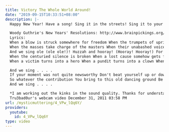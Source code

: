 ```yaml
---
title: Victory The Whole World Around!
date: "2019-09-15T10:33:51+08:00"
description: |-
  Happy New Year! Have a song! Sing it in the streets! Sing it to your friends! I wish you everything you wish yourself on this happy and auspicious occasion!

  Woody Guthrie's New Years' Resolutions: http://www.brainpickings.org/index.php/2011/12/27/woody-guthrie-1942-resolutions-list/
  Lyrics:
  When a blow is struck somewhere for freedom When the trumpets of uprising sound From New York to the streets of Tunisia It's a vict'ry the whole world around!
  When the masses take charge of the masters When their unabashed voices resound When compassion replaces oppression It's a vict'ry the whole world around
  And we sing ole (ole ole!)! Huzzah and hooray! (Hooray! Hooray!) For friends and good fortune we've found! And tomorrow we'll fight (we'll fight! We'll fight!) but for tonight let's celebrate A vict'ry the whole world around!
  When the centuried silence is broken When a lost cause somehow gets found When the plebs make the plutocrats topple It's a vict'ry the whole world around!
  When a victim turns into a hero When a pundit turns into a clown When a meme turns into a movement It's a vict'ry the whole world around

  And we sing . . . .
  If your moment was not quite newsworthy Don't beat yourself up or down Even if no one read the story It's a victry the whole world around
  So whatever the contribution You bring to this old dancing ground Be it large be it small, we will welcome them all! They're all vict'ries the whole world around!
  And we sing . . . .

  *I am working out the kinks in the sound quality. Thanks for understanding!*
  Tru3bad0ur's webcam video December 31, 2011 03:58 PM
url: /mysticmuttering/4_VPw_lQq6Y/
providers:
  youtube:
    id: 4_VPw_lQq6Y
type: video
---
```

